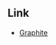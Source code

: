 

## Link

* [Graphite](https://aur.archlinux.org/packages?O=0&SeB=nd&K=Graphite&outdated=&SB=p&SO=d&PP=50&submit=Go)
